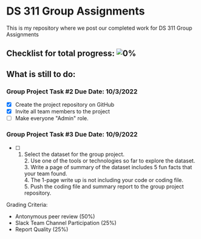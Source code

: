 # DS 311  Group Assignments
This is my repository where we post our completed work for DS 311 Group Assignments

## Checklist for total progress: ![0%](https://progress-bar.dev/0)
## What is still to do:
### Group Project Task #2 Due Date: 10/3/2022
- [x] Create the project repository on GitHub
- [x] Invite all team members to the project
- [ ] Make everyone "Admin" role.
### Group Project Task #3 Due Date: 10/9/2022
- [ ] 1. Select the dataset for the group project.<br>
     2. Use one of the tools or technologies so far to explore the dataset.<br>
     3. Write a page of summary of the dataset includes 5 fun facts that your team found.<br>
     4. The 1-page write up is not including your code or coding file.<br>
     5. Push the coding file and summary report to the group project repository.<br>

Grading Criteria:
- Antonymous peer review (50%)
- Slack Team Channel Participation (25%)
- Report Quality (25%)
